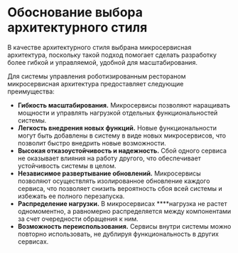 # Обоснование выбора архитектурного стиля

В качестве архитектурного стиля выбрана микросервисная архитектура, поскольку такой подход помогает сделать разработку более гибкой и управляемой, удобной для масштабирования.

Для системы управления роботизированным рестораном микросервисная архитектура предоставляет следующие преимущества:

- **Гибкость масштабирования.** Микросервисы позволяют наращивать мощности и 
управлять нагрузкой отдельных функциональностей системы.
- **Легкость внедрения новых функций.** Новые функциональности могут быть добавлены в систему в виде новых микросервисов, что позволит быстро внедрить новые
возможности.
- **Высокая отказоустойчивость и надежность.** 
Сбой одного сервиса не оказывает влияния на работу другого, что обеспечивает устойчивость системы в целом.
- **Независимое развертывание обновлений.**
Микросервисы позволяют осуществлять изолированное обновление каждого сервиса, что позволяет снизить вероятность сбоя всей системы и избежать ее полного перезапуска.
- **Распределение нагрузки.** В микросервисах ****нагрузка не растет одномоментно, а равномерно распределяется между компонентами за счет очередности обращения к ним.
- **Возможность переиспользования.** Сервисы внутри системы можно повторно использовать, не дублируя функциональность в других сервисах.
